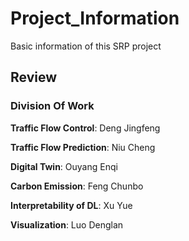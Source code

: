 # Project_Information
Basic information of this SRP project

## Review
### Division Of Work

  **Traffic Flow Control**: Deng Jingfeng
  
  **Traffic Flow Prediction**: Niu Cheng
  
  **Digital Twin**: Ouyang Enqi
  
  **Carbon Emission**: Feng Chunbo
  
  **Interpretability of DL**: Xu Yue
  
  **Visualization**: Luo Denglan
